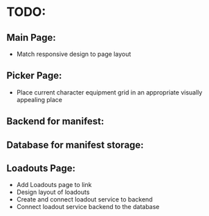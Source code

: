 # TODO:

## Main Page:

- Match responsive design to page layout


## Picker Page:
-  Place current character equipment grid in an appropriate visually appealing place

## Backend for manifest: 

## Database for manifest storage:


## Loadouts Page:
- Add Loadouts page to link
- Design layout of loadouts
- Create and connect loadout service to backend
- Connect loadout service backend to the database